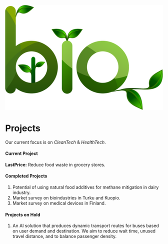 <img src="/assets/img/bio.png">

Projects
=

Our current focus is on *CleanTech* & *HealthTech*.

#### Current Project
**LastPrice:** Reduce food waste in grocery stores.

#### Completed Projects
1. Potential of using natural food additives for methane mitigation in dairy industry.
1. Market survey on bioindustries in Turku and Kuopio.
1. Market survey on medical devices in Finland.

#### Projects on Hold
1. An AI solution that produces dynamic transport routes for buses based on user demand and destination. We aim to reduce wait time, unused travel distance, and to balance passenger density.

